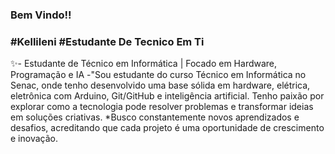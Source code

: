 ### Bem Vindo!!
### #Kellileni #Estudante De Tecnico Em Ti

   ✨- Estudante de Técnico em Informática | Focado em Hardware, Programação e IA
 -"Sou estudante do curso Técnico em Informática no Senac, onde tenho desenvolvido uma base sólida em hardware, elétrica, eletrônica com Arduino, Git/GitHub e inteligência artificial. 
 Tenho paixão por explorar como a tecnologia pode resolver problemas e transformar ideias em soluções criativas.
  *Busco constantemente novos aprendizados e desafios, acreditando que cada projeto é uma oportunidade de crescimento e inovação.









